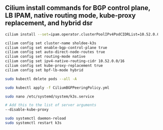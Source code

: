 ## Cilium install commands for BGP control plane, LB IPAM, native routing mode, kube-proxy replacement, and hybrid dsr

```bash
cilium install --set=ipam.operator.clusterPoolIPv4PodCIDRList=10.52.0.0/16 --set k8sServiceHost=192.168.99.77 --set k8sServicePort=6443

cilium config set cluster-name sholdee-k3s
cilium config set enable-bgp-control-plane true
cilium config set auto-direct-node-routes true
cilium config set routing-mode native
cilium config set ipv4-native-routing-cidr 10.52.0.0/16
cilium config set kube-proxy-replacement true
cilium config set bpf-lb-mode hybrid

sudo kubectl delete pods --all -A

sudo kubectl apply -f CiliumBGPPeeringPolicy.yml

sudo nano /etc/systemd/system/k3s.service

# Add this to the list of server arguments
--disable-kube-proxy

sudo systemctl daemon-reload
sudo systemctl restart k3s
```